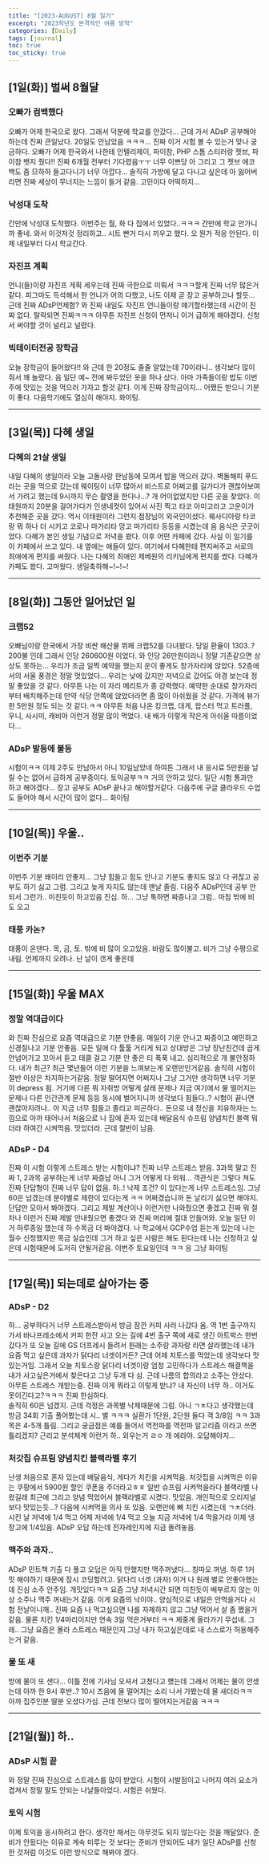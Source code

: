 ```yaml
---
title: "[2023-AUGUST] 8월 일기"
excerpt: "2023학년도 본격적인 여름 방학"
categories: [Daily]
tags: [journal]
toc: true
toc_sticky: true
---
```


## [1일(화)] 벌써 8월달
### 오빠가 컴백했다
오빠가 어제 한국으로 왔다. 그래서 덕분에 학교를 안갔다... 근데 가서 ADsP 공부해야하는데 진짜 큰일났다. 20일도 안남았음 ㅋㅋㅋ... 진짜 이거 시험 볼 수 있는거 맞나 궁금하다. 오빠가 어제 한국와서 나한테 인텔리제이, 파이참, PHP 스톰 스티러랑 젯브, 파이참 뱃지 줬다!! 진짜 6개월 전부터 기다렸음ㅜㅜ 너무 이쁘당 아 그리고 그 젯브 에코백도 줌 므하하 들고다니기 너무 아깝다... 솔직히 가방에 달고 다니고 싶은데 아 잃어버리면 진짜 세상이 무너지는 느낌이 들거 같음. 고민이다 어떡하지...

### 낙성대 도착
간만에 낙성대 도착했다. 이번주는 월, 화 다 집에서 있었다..ㅋㅋㅋ 간만에 학교 안가니까 좋네. 와서 이것저것 정리하고.. 시트 빤거 다시 끼우고 했다. 오 뭔가 적응 안된다. 이제 내일부터 다시 학교간다.

### 자진프 계획
언니(들)이랑 자진프 게획 세우는데 진짜 극한으로 미뤄서 ㅋㅋㅋ할게 진짜 너무 많은거같다. 피그마도 득석해서 한 언니가 어의 다했고, 나도 이제 곧 장고 공부하고나 할듯... 근데 진짜 ADsP언제함? 와 진짜 내일도 자진프 언니들이랑 얘기할라했는데 시간이 진짜 없다. 탈락되면 진짜ㅋㅋㅋ 아무튼 자진프 신청이 먼저니 이거 급하게 해야겠다. 신청서 써야할 것이 널리고 널렸다.

### 빅테이터전공 장학금
오늘 장학금이 들어왔다!! 와 근데 한 20정도 줄줄 알았는데 70이라니.. 생각보다 많이 줘서 꽤 놀랐다. 음 일단 예~ 전에 봐두었던 옷을 하나 샀다. 아마 가족들이랑 밥도 이번주에 맛있는 것을 먹으러 가자고 할것 같다. 이게 진짜 장학금이지... 어쨌든 받으니 기분이 좋다. 다음학기에도 열심히 해야지. 화이팅.

***

## [3일(목)] 다혜 생일
### 다혜의 21살 생일
내일 다혜의 생일이라 오늘 고돌사랑 한남동에 모여서 밥을 먹으러 갔다. 벽돌해피 푸드라는 곳을 먹으로 갔는데 웨이팅이 너무 많아서 비스트로 어쩌고를 길가다가 괜찮아보여서 가려고 했는데 9시까지 무슨 촬영을 한다나...? 개 어이없었지만 다른 곳을 찾았다. 이태원까지 20분을 걸어가다가 인생네컷이 있어서 사진 찍고 타코 아미고라고 고운이가 추천해준 곳을 갔다. 역시 이태원이라 그런지 점장님이 외국인이셨다. 퀘사디아랑 타코랑 뭐 하나 더 시키고 코로나 마가리타 망고 마가리타 등등을 시켰는데 음 음식은 굿굿이었다. 다혜가 본인 생일 기념으로 저녁을 쐈다. 이후 어떤 카페에 갔다. 사실 이 일기를 이 카페에서 쓰고 있다. 내 옆에는 애들이 있다. 여기에서 다혜한테 편지써주고 서로의 최애에게 편지를 써줬다. 나는 다혜의 최애인 제베원의 리키님에게 편지를 썼다. 다혜가 카페도 쐈다. 고마웠다. 생일축하해~!~!~!

***

## [8일(화)] 그동안 일어났던 일
### 크랩52
오빠님이랑 한국에서 가장 비싼 해산물 뷔페 크랩52를 다녀왔다. 당일 환율이 1303..? 200불 인데 그래서 인당 260600원 이었다. 와 인당 26만원이라니 정말 기존같으면 상상도 못하는... 우리가 조금 일찍 예약을 했는지 운이 좋게도 창가자리에 앉았다. 52층에서의 서울 풍경은 정말 멋있었다... 우리는 낮에 갔지만 저녁으로 갔어도 야경 보는데 정말 좋았을 것 같다. 아무튼 나는 이 자리 메리트가 종 강력했다. 예약한 순대로 창가자리부터 배치해주는데 만약 식당 안쪽에 앉았더라면 좀 많이 아쉬웠을 것 같다. 가격에 뷰가 한 5만원 정도 되는 것 같다.ㅋㅋ 아무튼 처음 나온 킹크랩, 대게, 랍스터 먹고 트러플, 우니, 사시미, 캐비아 이런거 정말 많이 먹었다. 내 배가 이렇게 작은게 아쉬울 따름이었다...

### ADsP 발등에 불등
시험이ㅋㅋ 이제 2주도 안남아서 아니 10일남았네 하여튼 그래서 내 응시료 5만원을 날릴 수는 없어서 급하게 공부중이다. 토익공부ㅋㅋ 거의 안하고 있다. 일단 시험 통과만 하고 해야겠다... 장고 공부도 ADsP 끝나고 해야할거같다. 다음주에 구글 클라우드 수업도 들어야 해서 시간이 많이 없다... 화이팅

*** 

## [10일(목)] 우울..
### 이번주 기분
이번주 기분 왜이리 안좋지... 그냥 힘들고 힘도 안나고 기분도 좋지도 않고 다 귀찮고 공부도 하기 싫고 그럼. 그리고 늦게 자지도 않는데 맨날 졸림. 다음주 ADsP인데 공부 안되서 그런가.. 미친듯이 하고있음 진심. 하... 그냥 툭하면 짜증나고 그럼.. 마침 밖에 비도 오고

### 태풍 카논?
태풍이 온댄다. 목, 금, 토. 밖에 비 많이 오고있음. 바람도 많이불고. 비가 그냥 수평으로 내림. 언제까지 오려나. 난 날이 갠게 좋은데

*** 

## [15일(화)] 우울 MAX
### 정말 역대급이다
와 진짜 진심으로 요즘 역대급으로 기분 안좋음. 매일이 기운 안나고 짜증이고 예민하고 신경질나고 기분 안좋음. 모든 일에 다 툴툴 거리게 되고 상대방은 그냥 장난친건데 곱게 안넘어가고 꼬아서 듣고 태클 걸고 기분 안 좋은 티 푹푹 내고. 심리적으로 개 불안정하다. 내가 최근? 최근 몇년들어 이런 기분을 느껴보는게 오랜만인거같음. 솔직히 시험이 절반 이상은 차지하는거같음. 정말 떨어지면 어쩌지나 그냥 그거만 생각하면 너무 기분이 depress 됨. 거기에 다른 뭐 자취방 어떻게 살래 문제나 지금 여기에서 물 떨어지는 문제나 다른 인간관계 문제 등등 동시에 벌어지니까 생각보다 힘들다..? 시험이 끝나면 괜찮아지려나.. 아 지금 너무 힘들고 졸리고 피곤하다.. 돈으로 내 정신을 치유하자는 느낌으로 아까 태어나서 처음으로 나 집에 혼자 있는데 배달음식 슈프림 양념치킨 블랙 뭐더라 하여간 시켜먹음. 맛있더라. 근데 절반이 남음.

### ADsP - D4
진짜 이 시험 이렇게 스트레스 받는 시험이냐? 진짜 너무 스트레스 받음. 3과목 말고 진짜 1, 2과목 공부하는게 너무 짜증남 아니 그거 어떻게 다 외워... 객관식은 그렇다 쳐도 진짜 단답형이 진짜 너무 답이 없음. 하..! 낙제 조건? 이 있다는게 너무 스트레스임. 그냥 60은 넘겠는데 분야별로 제한이 있다는게 ㅋㅋ 어쩌겠습니까 돈 날리기 싫으면 해야지. 단답만 모아서 봐야겠다. 그리고 제발 계산이나 이런거만 나와줬으면 좋겠고 진짜 뭐 절차나 이런거 진짜 제발 안내줬으면 좋겠다 와 진짜 머리에 절대 안들어와. 오늘 일단 이거 하루종일 했는데 하 수목금 더 봐야겠다. 나 학교에서 GCP수업 듣는게 있는데 나는 월수 신청했지만 목금 실습인데 그거 하고 싶은 사람은 해도 된다는데 나는 신청하고 싶은데 시험때문에 도저히 안될거같음. 이번주 토요일인데 ㅋㅋ 응 그냥 화이팅

***

## [17일(목)] 되는데로 살아가는 중
### ADsP - D2
하... 공부하다거 너무 스트레스받아서 방금 잠깐 커피 사러 나갔다 옴. 역 1번 출구까지 가서 바나프레소에서 커피 한잔 사고 오는 길에 4번 출구 쪽에 새로 생긴 아트박스 한번 갔다가 또 오늘 길에 GS 더프레시 들려서 원래는 소주랑 과자랑 라면 살라했는데 내가 요즘 먹고 싶은데 과자가 닭다리 너겟이거든? 근데 어제 치토스를 먹었는데 생각보다 맛있는거임. 그래서 오늘 치토스랑 닭다리 너겟이랑 엄청 고민하다가 스트레스 해결책을 내가 사고싶은거에서 찾은다고 그냥 두개 다 삼. 근데 나름의 합의라고 소주는 안샀다. <br>
아무튼 스트레스 개받는중. 진짜 이게 뭐라고 이렇게 받냐? 내 자신이 너무 하.. 이거도 못이긴다고?ㅋㅋㅋ 진짜 한심하다. <br>
솔직히 60은 넘겠지. 근데 걱정은 과목별 낙제때문에 그럼. 아니 ㄱㅊ다고 생각했는데 방금 34회 기출 풀어봤는데 시.. 벌 ㅋㅋㅋ 실환가 1단원, 2단원 둘다 객 3/8임 ㅋㅋ 3과목은 4-5개 틀림. 그리고 궁금점은 예를 들어서 역전파를 역전파 알고리즘 이라고 쓰면 틀리겠지? 근리고 분석체계 이런거 하.. 외우는거 ㄹㅇ 개 에라야. 오답해야지...

### 처갓집 슈프림 양념치킨 블랙라벨 후기
난생 처음으로 혼자 있는데 배달음식, 게다가 치킨을 시켜먹음. 처갓집을 시켜먹은 이유는 쿠팡에서 5900원 할인 쿠폰을 주더라고ㅎㅎ 일반 슈프림 시켜먹을라다 블랙라벨 나왔길래 최근에 그리고 양념 먹었어서 블랙라벨로 시켰다. 맛있음. 개인적으로 오리지널보다 맛있는듯...? 다음에 시켜먹을 의사 또 있음. 오랜만에 뼈 치킨 시켰는데 ㄱㅊ더라. 시킨 날 저녁에 1/4 먹고 어제 저녁에 1/4 먹고 오늘 지금 저녁에 1/4 먹을거라 이제 냉장고에 1/4있음. ADsP 오답 하는데 전자레인지에 지금 돌려놓음.

### 맥주와 과자..
ADsP 민트책 기출 다 풀고 오덥은 아직 안했지만 맥주꺼냈다... 칭따오 꺼냄. 하루 1커밋 해야하기 때문에 잠시 코딩할려고. 닭다리 너겟 (과자) 이거 나 원래 별로 안좋아했는데 진심 소주 안주임. 개맛있다ㅋㅋ 요즘 그냥 저녁시간 되면 미친듯이 배부르지 않는 이상 소주나 맥주 꺼내는거 같음. 이게 요즘의 낙이야.. 양심적으로 내일은 안먹을거다 시험 전날이니깨.. 진짜 요즘 나 먹고싶으면 나를 자제하지 않고 그냥 먹어서 살 좀 쪘을거같음. 물론 치킨 1/4마리이지만 연속 3일 먹은거부터 ㅋㅋ 체중계 올라가기 무섭네. 그래.. 그냥 요즘은 몰라 스트레스 때문인지 그냥 내가 하고싶은데로 내 스스로가 허용해주는거 같음.

### 물 또 새
방에 물이 또 샌다... 이틀 전에 기사님 오셔서 고쳤다고 헀는데 그래서 어제는 물이 안샜는데 아까 한 9시 후반..? 10시 즈음에 물 떨어지는 소리 나서 가봤는데 물 새더라ㅋㅋ 아까 집주인분 딸분 오셨다가심. 근데 전보다 많이 떨어지는거같음 ㅋㅋㅋ

***

## [21일(월)] 하..
### ADsP 시험 끝
와 정말 진짜 진심으로 스트레스를 많이 받았다. 시험이 시발점이고 나머지 여러 요소가 겹쳐서 정말 말도 안되는 나날들아었다. 시험은 쉬웠다.

### 토익 시험
이제 토익을 응시하려고 한다. 생각만 해서는 아무것도 되지 않는다는 것을 깨달았다. 준비가 안됬다는 이유로 계속 미루는 것 보다는 준비가 안되어도 내가 일단 ADsP를 신청한 것처럼 이것도 이런 방식으로 해봐야 겠다.

